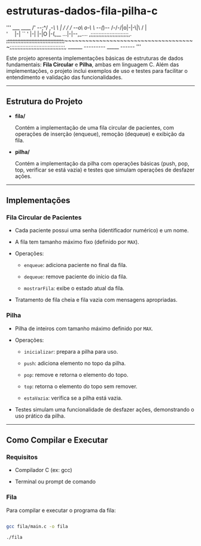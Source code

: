 # estruturas-dados-fila-pilha-c

'''
          ___   ____
        /' --;^/ ,-_\     \ | /
       / / --o\ o-\ \\   --(_)--
      /-/-/|o|-|\-\\|\\   / | \
       '`  ` |-|   `` '
             |-|
             |-|O
             |-(\,__
          ...|-|\--,\_....
      ,;;;;;;;;;;;;;;;;;;;;;;;;,.
~~,;;;;;;;;;;;;;;;;;;;;;;;;;;;;;;;;;;;,~~~~~~~~~~~~~~~~~~~~~~~~~~~~~~~~~~~~~~~
~;;;;;;;;;;;;;;;;;;;;;;;;;;;;;;;;;;;,  ______   ---------   _____     ------
'''

Este projeto apresenta implementações básicas de estruturas de dados fundamentais: **Fila Circular** e **Pilha**, ambas em linguagem C. Além das implementações, o projeto inclui exemplos de uso e testes para facilitar o entendimento e validação das funcionalidades.


---


## Estrutura do Projeto


- **fila/**  

  Contém a implementação de uma fila circular de pacientes, com operações de inserção (enqueue), remoção (dequeue) e exibição da fila.


- **pilha/**  

  Contém a implementação da pilha com operações básicas (push, pop, top, verificar se está vazia) e testes que simulam operações de desfazer ações.


---


## Implementações


### Fila Circular de Pacientes


- Cada paciente possui uma senha (identificador numérico) e um nome.

- A fila tem tamanho máximo fixo (definido por `MAX`).

- Operações:

  - `enqueue`: adiciona paciente no final da fila.

  - `dequeue`: remove paciente do início da fila.

  - `mostrarFila`: exibe o estado atual da fila.

- Tratamento de fila cheia e fila vazia com mensagens apropriadas.


### Pilha


- Pilha de inteiros com tamanho máximo definido por `MAX`.

- Operações:

  - `inicializar`: prepara a pilha para uso.

  - `push`: adiciona elemento no topo da pilha.

  - `pop`: remove e retorna o elemento do topo.

  - `top`: retorna o elemento do topo sem remover.

  - `estaVazia`: verifica se a pilha está vazia.

- Testes simulam uma funcionalidade de desfazer ações, demonstrando o uso prático da pilha.


---


## Como Compilar e Executar


### Requisitos


- Compilador C (ex: gcc)

- Terminal ou prompt de comando


### Fila


Para compilar e executar o programa da fila:


```bash

gcc fila/main.c -o fila

./fila
